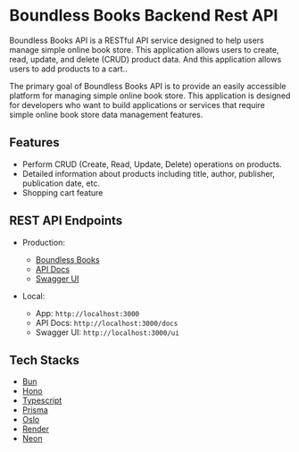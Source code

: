 # Boundless Books Backend Rest API

Boundless Books API is a RESTful API service designed to help users manage
simple online book store. This application allows users to create, read, update,
and delete (CRUD) product data. And this application allows users to add products to a cart..

The primary goal of Boundless Books API is to provide an easily accessible
platform for managing simple online book store. This application is designed for
developers who want to build applications or services that require simple online book store
data management features.

## Features

- Perform CRUD (Create, Read, Update, Delete) operations on products.
- Detailed information about products including title, author, publisher, publication date, etc.
- Shopping cart feature

## REST API Endpoints

- Production:

  - [Boundless Books](https://boundless-books-api.myusufuw.com)
  - [API Docs](https://boundless-books-api.myusufuw.com/docs)
  - [Swagger UI](https://boundless-books-api.myusufuw.com/ui)

- Local:
  - App: `http://localhost:3000`
  - API Docs: `http://localhost:3000/docs`
  - Swagger UI: `http://localhost:3000/ui`

## Tech Stacks

- [Bun](https://bun.sh/)
- [Hono](https://hono.dev/)
- [Typescript](https://www.typescriptlang.org/)
- [Prisma](https://www.prisma.io/)
- [Oslo](https://oslo.js.org/)
- [Render](https://render.com/)
- [Neon](https://neon.tech/)

